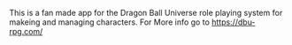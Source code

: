 This is a fan made app for the Dragon Ball Universe role playing system for makeing and managing characters.
For More info go to https://dbu-rpg.com/

